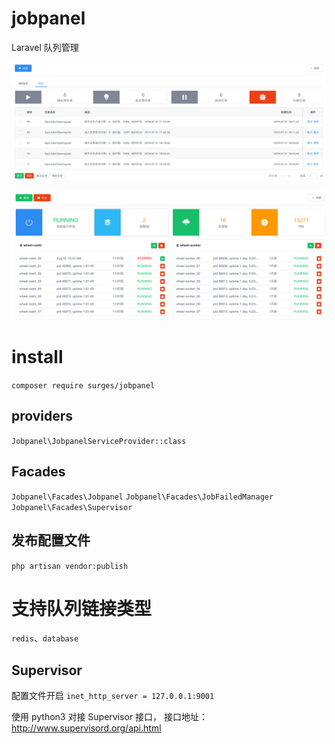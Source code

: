 # jobpanel

Laravel 队列管理

![队列](./assets/queue.png '队列')

![Supervisor](./assets/supervisor.png '进程')

# install

`composer require surges/jobpanel`

## providers

`Jobpanel\JobpanelServiceProvider::class`

## Facades

`Jobpanel\Facades\Jobpanel`
`Jobpanel\Facades\JobFailedManager`
`Jobpanel\Facades\Supervisor`

## 发布配置文件

`php artisan vendor:publish`

# 支持队列链接类型

`redis`、`database`

## Supervisor

配置文件开启 `inet_http_server = 127.0.0.1:9001`

使用 python3 对接 Supervisor 接口， 接口地址：http://www.supervisord.org/api.html
